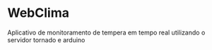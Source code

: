 # WebClima
Aplicativo de monitoramento de tempera em tempo real utilizando o servidor tornado e arduino
